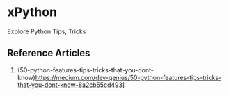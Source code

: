 # xPython
Explore Python Tips, Tricks

## Reference Articles
1. (50-python-features-tips-tricks-that-you-dont-know)https://medium.com/dev-genius/50-python-features-tips-tricks-that-you-dont-know-8a2cb55cd493]
